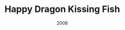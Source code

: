 ---
title: Happy Dragon Kissing Fish
_img: happy-dragon-kissing-fish.jpg
size: 13 x 13 inches, Framed
medium: Ink on 140-pound Watercolor Paper
date: 2008
_render: false
--- 